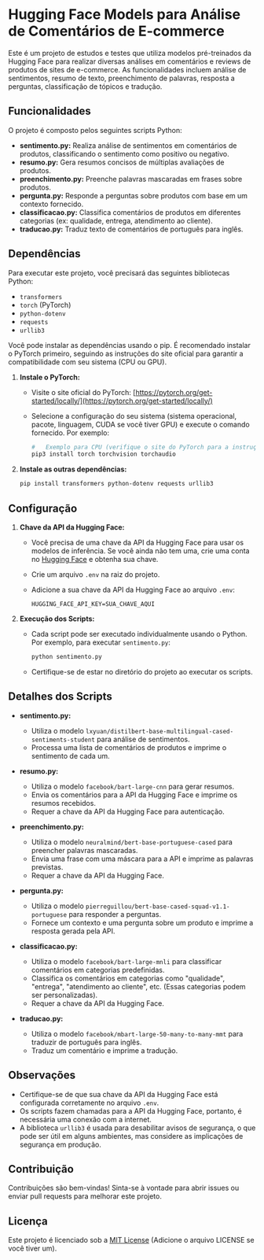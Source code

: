 #   Hugging Face Models para Análise de Comentários de E-commerce

Este é um projeto de estudos e testes que utiliza modelos pré-treinados da Hugging Face para realizar diversas análises em comentários e reviews de produtos de sites de e-commerce. As funcionalidades incluem análise de sentimentos, resumo de texto, preenchimento de palavras, resposta a perguntas, classificação de tópicos e tradução.

##   Funcionalidades

O projeto é composto pelos seguintes scripts Python:

* **sentimento.py:** Realiza análise de sentimentos em comentários de produtos, classificando o sentimento como positivo ou negativo.
* **resumo.py:** Gera resumos concisos de múltiplas avaliações de produtos.
* **preenchimento.py:** Preenche palavras mascaradas em frases sobre produtos.
* **pergunta.py:** Responde a perguntas sobre produtos com base em um contexto fornecido.
* **classificacao.py:** Classifica comentários de produtos em diferentes categorias (ex: qualidade, entrega, atendimento ao cliente).
* **traducao.py:** Traduz texto de comentários de português para inglês.

##   Dependências

Para executar este projeto, você precisará das seguintes bibliotecas Python:

* `transformers`
* `torch` (PyTorch)
* `python-dotenv`
* `requests`
* `urllib3`

Você pode instalar as dependências usando o pip. É recomendado instalar o PyTorch primeiro, seguindo as instruções do site oficial para garantir a compatibilidade com seu sistema (CPU ou GPU).

1.  **Instale o PyTorch:**

    * Visite o site oficial do PyTorch: [https://pytorch.org/get-started/locally/](https://pytorch.org/get-started/locally/)
    * Selecione a configuração do seu sistema (sistema operacional, pacote, linguagem, CUDA se você tiver GPU) e execute o comando fornecido. Por exemplo:

        ```bash
        #   Exemplo para CPU (verifique o site do PyTorch para a instrução correta)
        pip3 install torch torchvision torchaudio
        ```

2.  **Instale as outras dependências:**

    ```bash
    pip install transformers python-dotenv requests urllib3
    ```

##   Configuração

1.  **Chave da API da Hugging Face:**

    * Você precisa de uma chave da API da Hugging Face para usar os modelos de inferência. Se você ainda não tem uma, crie uma conta no [Hugging Face](https://huggingface.co/) e obtenha sua chave.
    * Crie um arquivo `.env` na raiz do projeto.
    * Adicione a sua chave da API da Hugging Face ao arquivo `.env`:

        ```
        HUGGING_FACE_API_KEY=SUA_CHAVE_AQUI
        ```

2.  **Execução dos Scripts:**

    * Cada script pode ser executado individualmente usando o Python. Por exemplo, para executar `sentimento.py`:

        ```bash
        python sentimento.py
        ```

    * Certifique-se de estar no diretório do projeto ao executar os scripts.

##   Detalhes dos Scripts

* **sentimento.py:**

    * Utiliza o modelo `lxyuan/distilbert-base-multilingual-cased-sentiments-student` para análise de sentimentos.
    * Processa uma lista de comentários de produtos e imprime o sentimento de cada um.

* **resumo.py:**

    * Utiliza o modelo `facebook/bart-large-cnn` para gerar resumos.
    * Envia os comentários para a API da Hugging Face e imprime os resumos recebidos.
    * Requer a chave da API da Hugging Face para autenticação.

* **preenchimento.py:**

    * Utiliza o modelo `neuralmind/bert-base-portuguese-cased` para preencher palavras mascaradas.
    * Envia uma frase com uma máscara para a API e imprime as palavras previstas.
    * Requer a chave da API da Hugging Face.

* **pergunta.py:**

    * Utiliza o modelo `pierreguillou/bert-base-cased-squad-v1.1-portuguese` para responder a perguntas.
    * Fornece um contexto e uma pergunta sobre um produto e imprime a resposta gerada pela API.

* **classificacao.py:**

    * Utiliza o modelo `facebook/bart-large-mnli` para classificar comentários em categorias predefinidas.
    * Classifica os comentários em categorias como "qualidade", "entrega", "atendimento ao cliente", etc. (Essas categorias podem ser personalizadas).
    * Requer a chave da API da Hugging Face.

* **traducao.py:**

    * Utiliza o modelo `facebook/mbart-large-50-many-to-many-mmt` para traduzir de português para inglês.
    * Traduz um comentário e imprime a tradução.

##   Observações

* Certifique-se de que sua chave da API da Hugging Face está configurada corretamente no arquivo `.env`.
* Os scripts fazem chamadas para a API da Hugging Face, portanto, é necessária uma conexão com a internet.
* A biblioteca `urllib3` é usada para desabilitar avisos de segurança, o que pode ser útil em alguns ambientes, mas considere as implicações de segurança em produção.

##   Contribuição

Contribuições são bem-vindas! Sinta-se à vontade para abrir issues ou enviar pull requests para melhorar este projeto.

##   Licença

Este projeto é licenciado sob a [MIT License](LICENSE) (Adicione o arquivo LICENSE se você tiver um).
